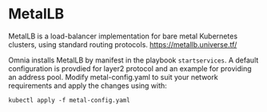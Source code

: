 # MetalLB 

MetalLB is a load-balancer implementation for bare metal Kubernetes clusters, using standard routing protocols.
https://metallb.universe.tf/

Omnia installs MetalLB by manifest in the playbook `startservices`. A default configuration is provdied for layer2 protocol and an example for providing an address pool. Modify metal-config.yaml to suit your network requirements and apply the changes using with: 

``` 
kubectl apply -f metal-config.yaml
```
